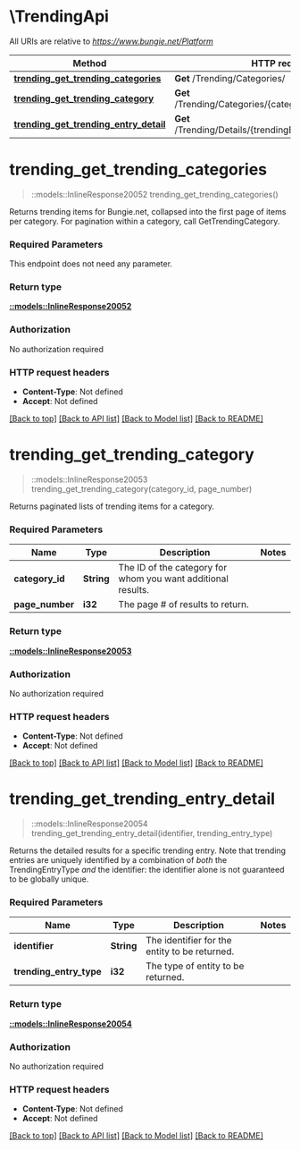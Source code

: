 # \TrendingApi

All URIs are relative to *https://www.bungie.net/Platform*

Method | HTTP request | Description
------------- | ------------- | -------------
[**trending_get_trending_categories**](TrendingApi.md#trending_get_trending_categories) | **Get** /Trending/Categories/ | 
[**trending_get_trending_category**](TrendingApi.md#trending_get_trending_category) | **Get** /Trending/Categories/{categoryId}/{pageNumber}/ | 
[**trending_get_trending_entry_detail**](TrendingApi.md#trending_get_trending_entry_detail) | **Get** /Trending/Details/{trendingEntryType}/{identifier}/ | 


# **trending_get_trending_categories**
> ::models::InlineResponse20052 trending_get_trending_categories()


Returns trending items for Bungie.net, collapsed into the first page of items per category. For pagination within a category, call GetTrendingCategory.

### Required Parameters
This endpoint does not need any parameter.

### Return type

[**::models::InlineResponse20052**](inline_response_200_52.md)

### Authorization

No authorization required

### HTTP request headers

 - **Content-Type**: Not defined
 - **Accept**: Not defined

[[Back to top]](#) [[Back to API list]](../README.md#documentation-for-api-endpoints) [[Back to Model list]](../README.md#documentation-for-models) [[Back to README]](../README.md)

# **trending_get_trending_category**
> ::models::InlineResponse20053 trending_get_trending_category(category_id, page_number)


Returns paginated lists of trending items for a category.

### Required Parameters

Name | Type | Description  | Notes
------------- | ------------- | ------------- | -------------
  **category_id** | **String**| The ID of the category for whom you want additional results. | 
  **page_number** | **i32**| The page # of results to return. | 

### Return type

[**::models::InlineResponse20053**](inline_response_200_53.md)

### Authorization

No authorization required

### HTTP request headers

 - **Content-Type**: Not defined
 - **Accept**: Not defined

[[Back to top]](#) [[Back to API list]](../README.md#documentation-for-api-endpoints) [[Back to Model list]](../README.md#documentation-for-models) [[Back to README]](../README.md)

# **trending_get_trending_entry_detail**
> ::models::InlineResponse20054 trending_get_trending_entry_detail(identifier, trending_entry_type)


Returns the detailed results for a specific trending entry. Note that trending entries are uniquely identified by a combination of *both* the TrendingEntryType *and* the identifier: the identifier alone is not guaranteed to be globally unique.

### Required Parameters

Name | Type | Description  | Notes
------------- | ------------- | ------------- | -------------
  **identifier** | **String**| The identifier for the entity to be returned. | 
  **trending_entry_type** | **i32**| The type of entity to be returned. | 

### Return type

[**::models::InlineResponse20054**](inline_response_200_54.md)

### Authorization

No authorization required

### HTTP request headers

 - **Content-Type**: Not defined
 - **Accept**: Not defined

[[Back to top]](#) [[Back to API list]](../README.md#documentation-for-api-endpoints) [[Back to Model list]](../README.md#documentation-for-models) [[Back to README]](../README.md)

